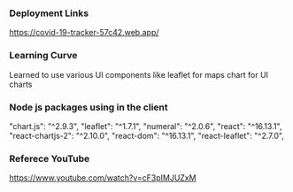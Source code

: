 ### Deployment Links
https://covid-19-tracker-57c42.web.app/

### Learning Curve
Learned to use various UI components like
leaflet for maps
chart for UI charts 

### Node js packages using in the client
  "chart.js": "^2.9.3",
  "leaflet": "^1.7.1",
  "numeral": "^2.0.6",
  "react": "^16.13.1",
  "react-chartjs-2": "^2.10.0",
  "react-dom": "^16.13.1",
  "react-leaflet": "^2.7.0",

### Referece YouTube 
https://www.youtube.com/watch?v=cF3pIMJUZxM

